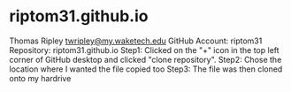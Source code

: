 # riptom31.github.io
Thomas Ripley twripley@my.waketech.edu
GitHub Account: riptom31
Repository: riptom31.github.io
Step1: Clicked on the "+" icon in the top left corner of GitHub desktop and clicked "clone repository".
Step2: Chose the location where I wanted the file copied too
Step3: The file was then cloned onto my hardrive
